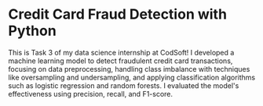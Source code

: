 # Credit Card Fraud Detection with Python

This is Task 3 of my data science internship at CodSoft! I developed a machine learning model to detect fraudulent credit card transactions, focusing on data preprocessing, handling class imbalance with techniques like oversampling and undersampling, and applying classification algorithms such as logistic regression and random forests. I evaluated the model's effectiveness using precision, recall, and F1-score.
